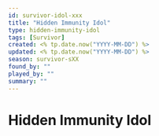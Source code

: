 ```yaml
---
id: survivor-idol-xxx
title: "Hidden Immunity Idol"
type: hidden-immunity-idol
tags: [Survivor]
created: <% tp.date.now("YYYY-MM-DD") %>
updated: <% tp.date.now("YYYY-MM-DD") %>
season: survivor-sXX
found_by: ""
played_by: ""
summary: ""
---
```


# Hidden Immunity Idol

<!-- Describe the idol usage -->
